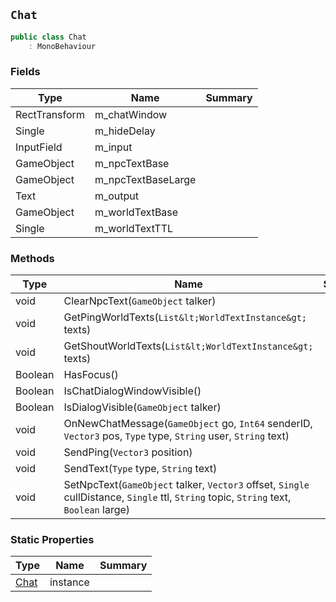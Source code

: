 ## `Chat`

```csharp
public class Chat
    : MonoBehaviour

```

### Fields

| Type | Name | Summary | 
| --- | --- | --- | 
| RectTransform | m_chatWindow |  | 
| Single | m_hideDelay |  | 
| InputField | m_input |  | 
| GameObject | m_npcTextBase |  | 
| GameObject | m_npcTextBaseLarge |  | 
| Text | m_output |  | 
| GameObject | m_worldTextBase |  | 
| Single | m_worldTextTTL |  | 


### Methods

| Type | Name | Summary | 
| --- | --- | --- | 
| void | ClearNpcText(`GameObject` talker) |  | 
| void | GetPingWorldTexts(`List&lt;WorldTextInstance&gt;` texts) |  | 
| void | GetShoutWorldTexts(`List&lt;WorldTextInstance&gt;` texts) |  | 
| Boolean | HasFocus() |  | 
| Boolean | IsChatDialogWindowVisible() |  | 
| Boolean | IsDialogVisible(`GameObject` talker) |  | 
| void | OnNewChatMessage(`GameObject` go, `Int64` senderID, `Vector3` pos, `Type` type, `String` user, `String` text) |  | 
| void | SendPing(`Vector3` position) |  | 
| void | SendText(`Type` type, `String` text) |  | 
| void | SetNpcText(`GameObject` talker, `Vector3` offset, `Single` cullDistance, `Single` ttl, `String` topic, `String` text, `Boolean` large) |  | 


### Static Properties

| Type | Name | Summary | 
| --- | --- | --- | 
| [Chat](./Chat.md) | instance |  | 



